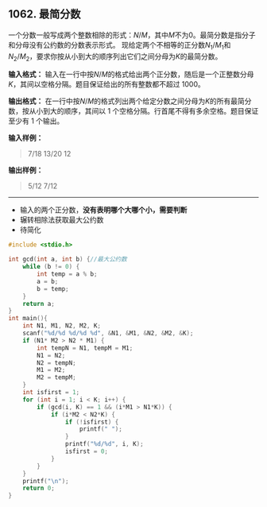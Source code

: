 ﻿## 1062. 最简分数
一个分数一般写成两个整数相除的形式：$N/M$，其中$M$不为0。最简分数是指分子和分母没有公约数的分数表示形式。
现给定两个不相等的正分数$N_1/M_1$和$N_2/M_2$，要求你按从小到大的顺序列出它们之间分母为$K$的最简分数。

**输入格式：**
输入在一行中按$N/M$的格式给出两个正分数，随后是一个正整数分母$K$，其间以空格分隔。题目保证给出的所有整数都不超过 1000。

**输出格式：**
在一行中按$N/M$的格式列出两个给定分数之间分母为$K$的所有最简分数，按从小到大的顺序，其间以 1 个空格分隔。行首尾不得有多余空格。题目保证至少有 1 个输出。

**输入样例：**
>7/18 13/20 12  

**输出样例：**
>5/12 7/12  

---
- 输入的两个正分数，**没有表明哪个大哪个小，需要判断**
- 辗转相除法获取最大公约数
- 待简化

```c
#include <stdio.h>

int gcd(int a, int b) {//最大公约数 
	while (b != 0) {
		int temp = a % b;
		a = b;
		b = temp;
	}
	return a;
}
int main(){
	int N1, M1, N2, M2, K;
	scanf("%d/%d %d/%d %d", &N1, &M1, &N2, &M2, &K);
	if (N1* M2 > N2 * M1) {
		int tempN = N1, tempM = M1;
		N1 = N2;
		N2 = tempN;
		M1 = M2;
		M2 = tempM;
	}
	int isfirst = 1;
	for (int i = 1; i < K; i++) {
		if (gcd(i, K) == 1 && (i*M1 > N1*K)) {
			if (i*M2 < N2*K) {
				if (!isfirst) {
					printf(" ");
				}
				printf("%d/%d", i, K);
				isfirst = 0;
			} 
		} 
	}
	printf("\n");
	return 0;
}
```
